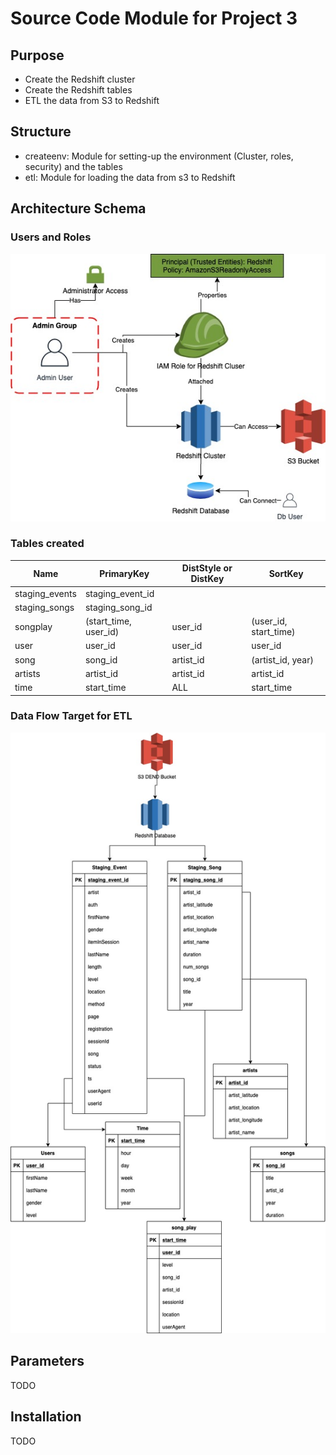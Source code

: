 # Source Code Module for Project 3
## Purpose
* Create the Redshift cluster
* Create the Redshift tables
* ETL the data from S3 to Redshift

## Structure
* createenv: Module for setting-up the environment (Cluster, roles, security) and the tables
* etl: Module for loading the data from s3 to Redshift

## Architecture Schema
### Users and Roles
![IAM Schema](https://github.com/ogierpaul/Udacity-Data-Engineer-NanoDegree/blob/wip/99-Appendix/IAM_Architecture_Diagram.jpg)

### Tables created

|Name|PrimaryKey|DistStyle or DistKey|SortKey|
|---|---|---|---|
|staging_events|staging_event_id|||
|staging_songs|staging_song_id|||
|songplay|(start_time, user_id)|user_id|(user_id, start_time)|
|user|user_id|user_id|user_id|
|song|song_id|artist_id|(artist_id, year)|
|artists|artist_id|artist_id|artist_id|
|time|start_time|ALL|start_time

### Data Flow Target for ETL
![DataFlow](https://github.com/ogierpaul/Udacity-Data-Engineer-NanoDegree/blob/wip/99-Appendix/DataTransformation.jpg)


## Parameters
TODO

## Installation
TODO